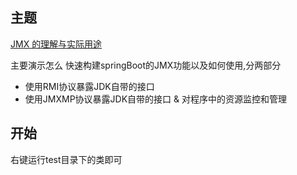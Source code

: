 ## 主题
[JMX 的理解与实际用途](http://www.paraller.com/2017/05/22/JMX的理解与实际用途/)

主要演示怎么 快速构建springBoot的JMX功能以及如何使用,分两部分 
- 使用RMI协议暴露JDK自带的接口
- 使用JMXMP协议暴露JDK自带的接口 & 对程序中的资源监控和管理

## 开始
右键运行test目录下的类即可 

